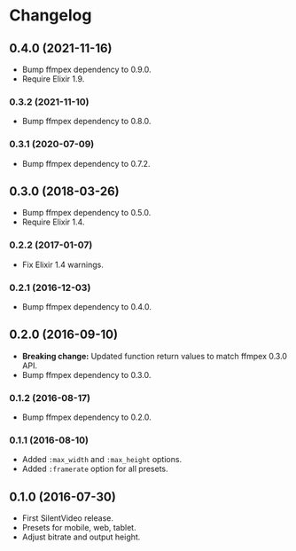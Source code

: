 # Changelog

## 0.4.0 (2021-11-16)

* Bump ffmpex dependency to 0.9.0.
* Require Elixir 1.9.

### 0.3.2 (2021-11-10)

* Bump ffmpex dependency to 0.8.0.

### 0.3.1 (2020-07-09)

* Bump ffmpex dependency to 0.7.2.

## 0.3.0 (2018-03-26)

* Bump ffmpex dependency to 0.5.0.
* Require Elixir 1.4.

### 0.2.2 (2017-01-07)

* Fix Elixir 1.4 warnings.

### 0.2.1 (2016-12-03)

* Bump ffmpex dependency to 0.4.0.

## 0.2.0 (2016-09-10)

* **Breaking change:** Updated function return values to match ffmpex 0.3.0 API.
* Bump ffmpex dependency to 0.3.0.

### 0.1.2 (2016-08-17)

* Bump ffmpex dependency to 0.2.0.

### 0.1.1 (2016-08-10)

* Added `:max_width` and `:max_height` options.
* Added `:framerate` option for all presets.

## 0.1.0 (2016-07-30)

* First SilentVideo release.
* Presets for mobile, web, tablet.
* Adjust bitrate and output height.